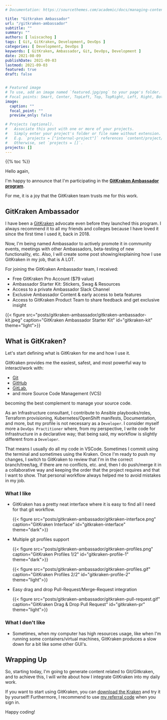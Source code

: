 ```yaml
---
# Documentation: https://sourcethemes.com/academic/docs/managing-content/

title: "Gitkraken Ambassador"
url: "/gitkraken-ambassador"
subtitle: ""
summary: ""
authors: [ luiscachog ]
tags: [ Git, GitKraken, Development, DevOps ]
categories: [ Development, DevOps ]
keywords: [ GitKraken, Ambassador, Git, DevOps, Development ]
date: 2021-08-09
publishDate: 2021-09-03
lastmod: 2021-09-03
featured: true
draft: false


# Featured image
# To use, add an image named `featured.jpg/png` to your page's folder.
# Focal points: Smart, Center, TopLeft, Top, TopRight, Left, Right, BottomLeft, Bottom, BottomRight.
image:
  caption: ""
  focal_point: ""
  preview_only: false

# Projects (optional).
#   Associate this post with one or more of your projects.
#   Simply enter your project's folder or file name without extension.
#   E.g. `projects = ["internal-project"]` references `content/project/deep-learning/index.md`.
#   Otherwise, set `projects = []`.
projects: []
---
```


{{% toc %}}

Hello again,

I'm happy to announce that I'm participating in the **[GitKraken Ambassador program](https://gitkraken.link/luiscachog)**.

For me, it is a joy that the GitKraken team trusts me for this work.

## GitKraken Ambassador

I have been a [GitKraken](https://www.gitkraken.com/) advocate even before they launched this program.
I always recommend it to all my friends and colleges because I have loved it since the first time I used it, back in 2018.

Now, I'm being named Ambassador to actively promote it in community events, meetings with other Ambassadors, beta-testing of new functionality, etc.
Also, I will create some post showing/explaining how I use GitKraken in my job, that is A LOT.

For joining the GitKraken Ambassador team, I received:

- Free GitKraken Pro Account ($79 value)
- Ambassador Starter Kit: Stickers, Swag & Resources
- Access to a private Ambassador Slack Channel
- Exclusive Ambassador Content & early access to beta features
- Access to GitKraken Product Team to share feedback and get exclusive insight

{{< figure src="posts/gitkraken-ambassador/gitkraken-ambassador-kit.jpeg" caption="GitKraken Ambassador Starter Kit" id="gitkraken-kit" theme="light">}}

## What is GitKraken?

Let's start defining what is GitKraken for me and how I use it.

GitKraken provides me the easiest, safest, and most powerful way to interact/work with:

- [Git](https://git-scm.com/)
- [GitHub](https://github.com/)
- [GitLab](https://about.gitlab.com/),
- and more Source Code Management (VCS)

becoming the best complement to manage your source code.

As an Infrastructure consultant, I contribute to Ansible playbooks/roles, Terraform provisioning, Kubernetes/OpenShift manifests, Documentation, and more, but my profile is not necessary as a `Developer`.
I consider myself more a `DevOps Practitioner` where, from my perspective, I write code for Infrastructure in a declarative way; that being said, my workflow is slightly different from a `Developer`.

That means I usually do all my code in VSCode. Sometimes I commit using the terminal and sometimes using the Kraken.
Once I'm ready to push my changes, I switch to GitKraken to review that I'm in the correct branch/tree/tag, if there are no conflicts, etc. and,
then I do push/merge it in a collaborative way and keeping the order that the project requires and that I want to show.
That personal workflow always helped me to avoid mistakes in my job.

### What I like

- GitKraken has a pretty neat interface where it is easy to find all I need for that git workflow.

  {{< figure src="posts/gitkraken-ambassador/gitkraken-interface.png" caption="GitKraken Interface" id="gitkraken-interface" theme="dark">}}

- Multiple git profiles support

  {{< figure src="posts/gitkraken-ambassador/gitkraken-profiles.png" caption="GitKraken Profiles 1/2" id="gitkraken-profile-1" theme="dark">}}

  {{< figure src="posts/gitkraken-ambassador/gitkraken-profiles.gif" caption="GitKraken Profiles 2/2" id="gitkraken-profile-2" theme="light">}}

- Easy drag and drop Pull-Request/Merge-Request integration

  {{< figure src="posts/gitkraken-ambassador/gitkraken-pull-request.gif" caption="GitKraken Drag & Drop Pull Request" id="gitkraken-pr" theme="light">}}

### What I don't like

- Sometimes, when my computer has high resources usage, like when I'm running some containers/virtual machines, GitKraken produces a slow down for a bit like some other GUI's.

## Wrapping Up

So, starting today, I'm going to generate content related to Git/Gitkraken, and to achieve this, I will write about how I integrate GitKraken into my daily work.

If you want to start using GitKraken, you can [download the Kraken](https://www.gitkraken.com/download) and try it by yourself!
Furthermore, I recommend to use [my referral code](https://gitkraken.link/luiscachog) when you sign in.

Happy coding!
